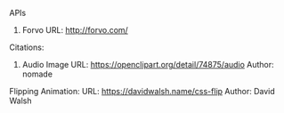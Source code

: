 APIs
1. Forvo
     URL: http://forvo.com/




Citations:

1. Audio Image
     URL: https://openclipart.org/detail/74875/audio
     Author: nomade










Flipping Animation:
  URL: https://davidwalsh.name/css-flip
  Author: David Walsh
